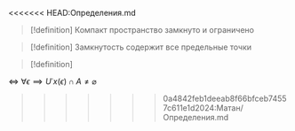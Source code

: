 <<<<<<< HEAD:Определения.md
> [!definition] Компакт
> пространство замкнуто и ограничено


 > [!definition] Замкнутость
>  содержит все предельные точки

> [!definition] 
> 
 <=> $\forall \epsilon \implies  U˙{x}(\epsilon) \cap A \neq \varnothing$    
>>>>>>> 0a4842feb1deeab8f66bfceb74557c611e1d2024:Матан/Определения.md
